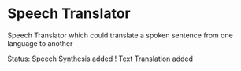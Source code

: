 Speech Translator
==================

Speech Translator which could translate a spoken sentence from one language to another


Status: Speech Synthesis added !
        Text Translation added
